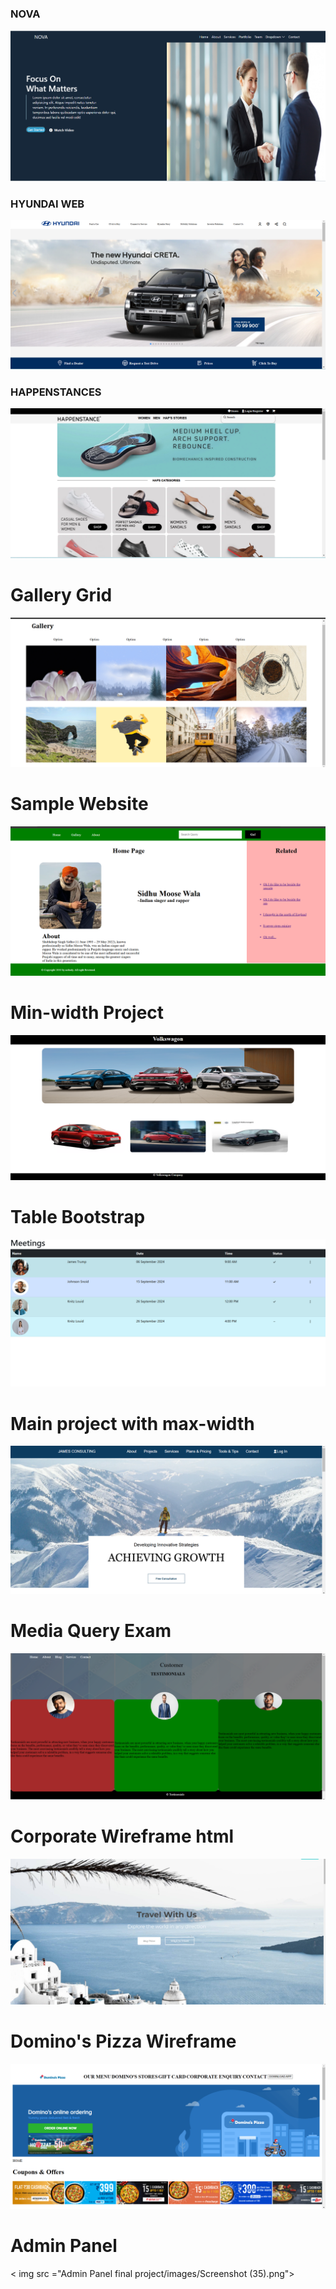 <h3>NOVA</h3>
<img src="Bootstrap exam/Screenshot (4).png">
<h3>HYUNDAI WEB</h3>
<img src ="Hyundai web/images/Screenshot (5).png">
<h3>HAPPENSTANCES</h3>
<img src ="Happenstances/images/Screenshot (6).png">
<h1>Gallery Grid</h1>
<img src="Gallery Grid/images/Screenshot (8).png">
<h1>Sample Website</h1>
<img src="Sample Website/images/Screenshot (9).png">
<h1>Min-width Project</h1>
<img src="Min-width project/images/Screenshot (10).png">
<h1>Table Bootstrap</h1>
<img src="Table Bootstrap/images/Screenshot (11).png">
<h1>Main project with max-width</h1>
<img src="Main project/images/Screenshot (12).png">
<h1>Media Query Exam</h1>
<img src="Media Query Exam/Task 1/images/Screenshot (13).png">
<h1>Corporate Wireframe html</h1>
<img src="Corporate html wireframe/images/banner.png">
<h1>Domino's Pizza Wireframe</h1>
<img src ="Screenshot (31).png">
<h1>Admin Panel</h1>
< img src ="Admin Panel final project/images/Screenshot (35).png">
